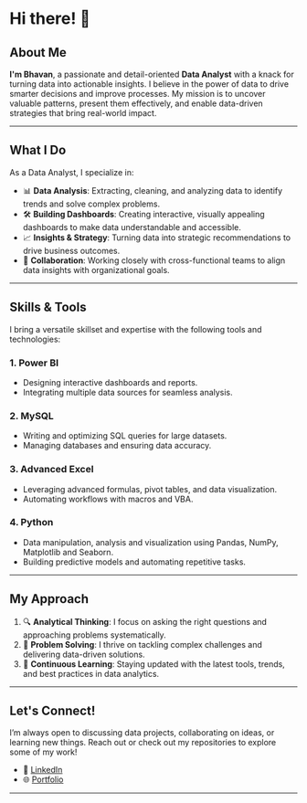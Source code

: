 # Hi there! 👋


## About Me  

**I'm Bhavan**, a passionate and detail-oriented **Data Analyst** with a knack for turning data into actionable insights. I believe in the power of data to drive smarter decisions and improve processes. My mission is to uncover valuable patterns, present them effectively, and enable data-driven strategies that bring real-world impact.

---

## What I Do  

As a Data Analyst, I specialize in:  
- 📊 **Data Analysis**: Extracting, cleaning, and analyzing data to identify trends and solve complex problems.  
- 🛠️ **Building Dashboards**: Creating interactive, visually appealing dashboards to make data understandable and accessible.  
- 📈 **Insights & Strategy**: Turning data into strategic recommendations to drive business outcomes.  
- 🤝 **Collaboration**: Working closely with cross-functional teams to align data insights with organizational goals.

---

## Skills & Tools  

I bring a versatile skillset and expertise with the following tools and technologies:  

### 1. **Power BI**  
- Designing interactive dashboards and reports.  
- Integrating multiple data sources for seamless analysis.  

### 2. **MySQL**  
- Writing and optimizing SQL queries for large datasets.  
- Managing databases and ensuring data accuracy.  

### 3. **Advanced Excel**  
- Leveraging advanced formulas, pivot tables, and data visualization.  
- Automating workflows with macros and VBA.  

### 4. **Python**  
- Data manipulation, analysis and visualization using Pandas, NumPy, Matplotlib and Seaborn.  
- Building predictive models and automating repetitive tasks.  

---

## My Approach  

1. 🔍 **Analytical Thinking**: I focus on asking the right questions and approaching problems systematically.  
2. 🧩 **Problem Solving**: I thrive on tackling complex challenges and delivering data-driven solutions.  
3. 🚀 **Continuous Learning**: Staying updated with the latest tools, trends, and best practices in data analytics.  

---

## Let's Connect!  

I’m always open to discussing data projects, collaborating on ideas, or learning new things. Reach out or check out my repositories to explore some of my work!  
  
- 💼 [LinkedIn](www.linkedin.com/in/bhavan-s-071644301)  
- 🌐 [Portfolio](https://yourportfolio.com)  

---



